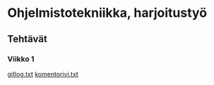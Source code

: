 # Ohjelmistotekniikka, harjoitustyö
## Tehtävät
### Viikko 1

[gitlog.txt](https://github.com/chipfrog/ot-harjoitustyo/blob/master/laskarit/viikko1/gitlog.txt)
[komentorivi.txt](https://github.com/chipfrog/ot-harjoitustyo/blob/master/laskarit/viikko1/komentorivi.txt)


